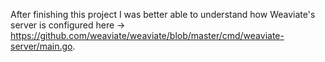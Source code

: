 After finishing this project I was better able to understand how Weaviate's server is configured here -> https://github.com/weaviate/weaviate/blob/master/cmd/weaviate-server/main.go.
